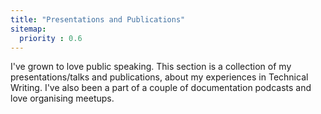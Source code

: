 ```yaml
---
title: "Presentations and Publications"
sitemap:
  priority : 0.6
---
```

I've grown to love public speaking. This section is a collection of my presentations/talks and publications, about my experiences in Technical Writing. I've also been a part of a couple of documentation podcasts and love organising meetups.
